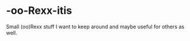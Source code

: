 -oo-Rexx-itis
=============

Small (oo)Rexx stuff I want to keep around and maybe useful for others as well.
